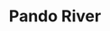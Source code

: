 ---
title: "Pando River"
title_bn: "পন্ড নদী"
description: "This river flows north to south as a zigzag style in Bakerganj Upazilla. This river flows south to meet Korkhana river through Kabai and Kalashkathi Union."
---